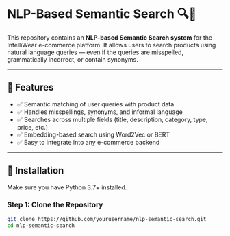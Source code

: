 # NLP-Based Semantic Search 🔍🧠

This repository contains an **NLP-based Semantic Search system** for the IntelliWear e-commerce platform. It allows users to search products using natural language queries — even if the queries are misspelled, grammatically incorrect, or contain synonyms.

---

## 📌 Features

- ✅ Semantic matching of user queries with product data  
- ✅ Handles misspellings, synonyms, and informal language  
- ✅ Searches across multiple fields (title, description, category, type, price, etc.)  
- ✅ Embedding-based search using Word2Vec or BERT  
- ✅ Easy to integrate into any e-commerce backend  

---

## 🔧 Installation

Make sure you have Python 3.7+ installed.

### Step 1: Clone the Repository

```bash
git clone https://github.com/yourusername/nlp-semantic-search.git
cd nlp-semantic-search
